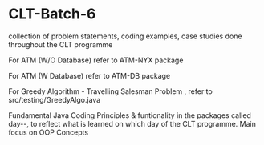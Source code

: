 # CLT-Batch-6

collection of problem statements, coding examples, case studies done throughout the CLT programme


For ATM (W/O Database) refer to ATM-NYX package

For ATM (W Database) refer to ATM-DB package

For Greedy Algorithm - Travelling Salesman Problem , refer to src/testing/GreedyAlgo.java

Fundamental Java Coding Principles & funtionality in the packages called day--, to reflect what is learned on which day of the CLT programme. Main focus on OOP Concepts
